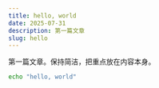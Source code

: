 ```yaml
---
title: hello, world
date: 2025-07-31
description: 第一篇文章
slug: hello
---
```


第一篇文章。保持简洁，把重点放在内容本身。

```bash
echo "hello, world"
```
